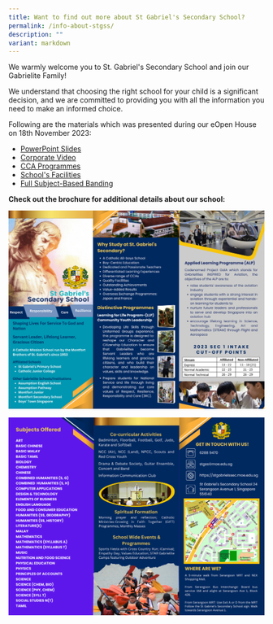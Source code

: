 ```yaml
---
title: Want to find out more about St Gabriel's Secondary School?
permalink: /info-about-stgss/
description: ""
variant: markdown
---
```

We warmly welcome you to St. Gabriel's Secondary School and join our Gabrielite Family!

We understand that choosing the right school for your child is a significant decision, and we are committed to providing you with all the information you need to make an informed choice.

Following are the materials which was presented during our eOpen House on 18th November 2023:
* [PowerPoint Slides](https://docs.google.com/presentation/d/1qe8Vx_0YN3r7FRpJOihY9TplpgkS4Co8e5utdYUSLHk/edit#slide=id.g260755557e0_0_96)
* [Corporate Video](https://youtu.be/QTbx_8Dcl3Y?si=VkImUQuiFeCwb-aO)
* [CCA Programmes](https://youtu.be/OReQN7adpDE)
* [School's Facilities](https://youtu.be/r_PowMxCwCw)
* [Full Subject-Based Banding](https://youtu.be/AU8Dr1aYHaM)

**Check out the brochure for additional details about our school:**

![](/images/e-brochure%20p1.png)

![](/images/e-brochure%20p2.png)